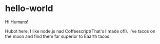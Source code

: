 # hello-world

Hi Humans!

Hubot here, I like node.js nad Coffeescript(That's I made of!).
I've tacos on the moon and find them far superior to Eaarth tacos.

